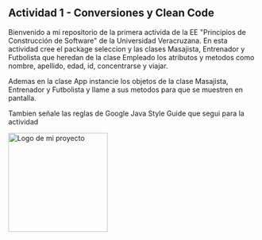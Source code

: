 ##  Actividad 1 - Conversiones y Clean Code

Bienvenido a mi repositorio de la primera activida de la EE "Principios de Construcción de Software" de la Universidad Veracruzana.
En esta actividad cree el package seleccion y las clases Masajista, Entrenador y Futbolista que heredan de la clase Empleado los atributos y metodos como nombre, apellido, edad, id, concentrarse y viajar.

Ademas en la clase App instancie los objetos de la clase Masajista, Entrenador y Futbolista y llame a sus metodos para que se muestren en pantalla.

Tambien señale las reglas de Google Java Style Guide que segui para la actividad

<img src="https://th.bing.com/th/id/R.9d08584ad5f422135e097f3775ccffb8?rik=8YbFuiKbt%2f8w8w&pid=ImgRaw&r=0" alt="Logo de mi proyecto" width="200" />